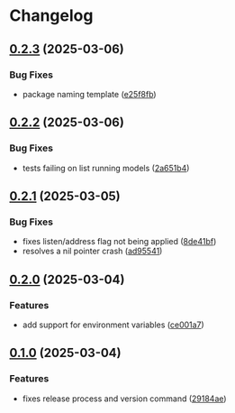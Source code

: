 # Changelog

## [0.2.3](https://github.com/slawo/gollamas/compare/v0.2.2...v0.2.3) (2025-03-06)


### Bug Fixes

* package naming template ([e25f8fb](https://github.com/slawo/gollamas/commit/e25f8fb171dd2db4af27022227ee12ff92f8f37e))

## [0.2.2](https://github.com/slawo/gollamas/compare/v0.2.1...v0.2.2) (2025-03-06)


### Bug Fixes

* tests failing on list running models ([2a651b4](https://github.com/slawo/gollamas/commit/2a651b415b84e0c5266bc6e2ce93e2a96a96362e))

## [0.2.1](https://github.com/slawo/gollamas/compare/v0.2.0...v0.2.1) (2025-03-05)


### Bug Fixes

* fixes listen/address flag not being applied ([8de41bf](https://github.com/slawo/gollamas/commit/8de41bf8c6f4c7dca82f4f8c64c20d2d4c77bf43))
* resolves a nil pointer crash ([ad95541](https://github.com/slawo/gollamas/commit/ad955414579d0982bad215b3ca50c08ce801e6c3))

## [0.2.0](https://github.com/slawo/gollamas/compare/v0.1.0...v0.2.0) (2025-03-04)


### Features

* add support for environment variables ([ce001a7](https://github.com/slawo/gollamas/commit/ce001a76910c6a0e4022cac7d569eda46f3e1e02))

## [0.1.0](https://github.com/slawo/gollamas/compare/v0.0.1...v0.1.0) (2025-03-04)


### Features

* fixes release process and version command ([29184ae](https://github.com/slawo/gollamas/commit/29184aea11b50eb0de4bbd76a488861ccc6e1b30))
